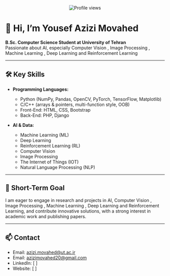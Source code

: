 <p align="center">
  <img src="https://komarev.com/ghpvc/?username=YousefAMovahed&style=flat-square" alt="Profile views" />
</p>

# 👋 Hi, I’m Yousef Azizi Movahed

**B.Sc. Computer Science Student at University of Tehran**  
Passionate about AI, especially Computer Vision , Image Processing , Machine Learning , Deep Learning and Reinforcement Learning

---

## 🛠️ Key Skills

- **Programming Languages:**  
  - Python (NumPy, Pandas, OpenCV, PyTorch, TensorFlow, Matplotlib)  
  - C/C++ (arrays & pointers, multi-function style, OOB)  
  - Front-End: HTML, CSS, Bootstrap
  - Back-End: PHP, Django

- **AI & Data:**  
  - Machine Learning (ML)  
  - Deep Learning  
  - Reinforcement Learning (RL)  
  - Computer Vision
  - Image Processing
  - The Internet of Things (IOT)
  - Natural Language Processing (NLP)  

---

## 🎯 Short-Term Goal

I am eager to engage in research and projects in AI, Computer Vision , Image Processing , Machine Learning , Deep Learning and Reinforcement Learning, and contribute innovative solutions, with a strong interest in academic work and publishing papers.

---

## 📫 Contact

- Email: [azizi.movahed@ut.ac.ir](mailto:azizi.movahed@ut.ac.ir)  
- Email: [azizimovahed20@gmail.com](mailto:azizimovahed20@gmail.com)  
- LinkedIn: [ ]  
- Website: [ ]
